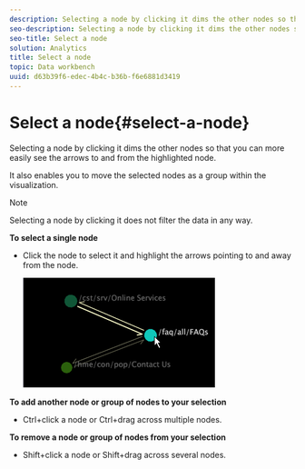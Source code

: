 ```yaml
---
description: Selecting a node by clicking it dims the other nodes so that you can more easily see the arrows to and from the highlighted node.
seo-description: Selecting a node by clicking it dims the other nodes so that you can more easily see the arrows to and from the highlighted node.
seo-title: Select a node
solution: Analytics
title: Select a node
topic: Data workbench
uuid: d63b39f6-edec-4b4c-b36b-f6e6881d3419
---
```


# Select a node{#select-a-node}

Selecting a node by clicking it dims the other nodes so that you can more easily see the arrows to and from the highlighted node.

 It also enables you to move the selected nodes as a group within the visualization.

>[!NOTE]
>
>Selecting a node by clicking it does not filter the data in any way.

**To select a single node**

* Click the node to select it and highlight the arrows pointing to and away from the node.

  ![](assets/vis_2DProcessMap_SelectNode.png)

**To add another node or group of nodes to your selection**

* Ctrl+click a node or Ctrl+drag across multiple nodes.

**To remove a node or group of nodes from your selection**

* Shift+click a node or Shift+drag across several nodes.

